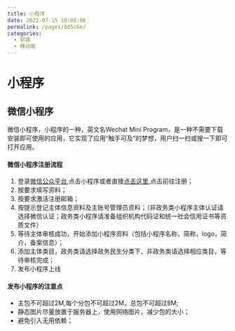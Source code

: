```yaml
---
title: 小程序
date: 2022-07-15 10:08:06
permalink: /pages/8d5c6e/
categories: 
  - 前端
  - 移动端
---
```


# 小程序

## 微信小程序

微信小程序，小程序的一种，英文名Wechat Mini Program，是一种不需要下载安装即可使用的应用，它实现了应用“触手可及”的梦想，用户扫一扫或搜一下即可打开应用。

#### 微信小程序注册流程

1. 登录[微信公众平台](https://mp.weixin.qq.com/),点击小程序或者直接[点击这里](https://mp.weixin.qq.com/cgi-bin/wx?token=&lang=zh_CN),点击前往注册；
2. 按要求填写资料；
3. 按要求激活注册邮箱；
4. 按提示登记主体信息资料及主账号管理员资料；（非政务类小程序主体认证请选择微信认证；政务类小程序请准备组织机构代码证和统一社会信用证书等资质文件）
5. 等待主体审核成功，开始添加小程序资料（包括小程序名称，简称，logo，简介，备案信息）；
6. 添加主体类目，政务类请选择政务民生分类下，非政务类请选择相应类目，等待审核完成；
7. 发布小程序上线

#### 发布小程序的注意点

* 主包不可超过2M,每个分包不可超过2M，总包不可超过8M;
* 静态图片尽量放置于服务器上，使用网络图片，减少包的大小；
* 避免引入无用依赖；
  

